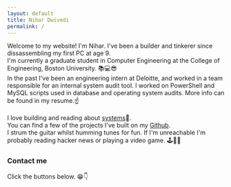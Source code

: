 ```yaml
---
layout: default
title: Nihar Dwivedi
permalink: /
---
```


Welcome to my website! I'm Nihar. I've been a builder and tinkerer since dissassembling my first PC at age 9.  <br/>
I'm currently a graduate student in Computer Engineering at the College of Engineering, Boston University. 📚💻😎  <br/>
In the past I've been an engineering intern at Deloitte, and worked in a team responsible for an internal system audit tool. I worked on PowerShell and MySQL scripts used in database and operating system audits. More info can be found in my resume.☝<br/>  
I love building and reading about [systems](https://xkcd.com/974/)🤣.  <br/>
You can find a few of the projects I've built on my [Github](https://github.com/nihardwivedi).  <br/>
I strum the guitar whilst humming tunes for fun. If I'm unreachable I'm probably reading hacker news or playing a video game. 🕹🎸🎶  <br/>

### Contact me
Click the buttons below. 😁👇 <br/>
